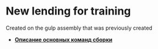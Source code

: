# New lending for training

Created on the gulp assembly that was previously created


- **[Описание основных команд сборки](https://github.com/Taras21071988/gulp1.1/blob/main/description.txt)**
